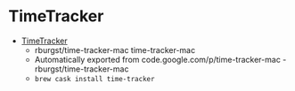 # TimeTracker
- [TimeTracker](https://github.com/rburgst/time-tracker-mac)
  -  rburgst/time-tracker-mac time-tracker-mac
  - Automatically exported from code.google.com/p/time-tracker-mac - rburgst/time-tracker-mac
  - `brew cask install time-tracker`
